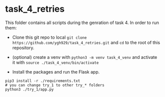 # task_4_retries

This folder contains all scripts during the genration of task 4. In order to run them: 

* Clone this git repo to local `git clone https://github.com/ygh929/task_4_retries.git` and `cd` to the root of this repository.

* (optional) create a venv with `python3 -m venv task_4_venv` and activate it with `source ./task_4_venv/bin/activate`

* Install the packages and run the Flask app. 
```
pip3 install -r ./requirements.txt
# you can change try_1 to other try_* folders
python3 ./try_1/app.py
```
